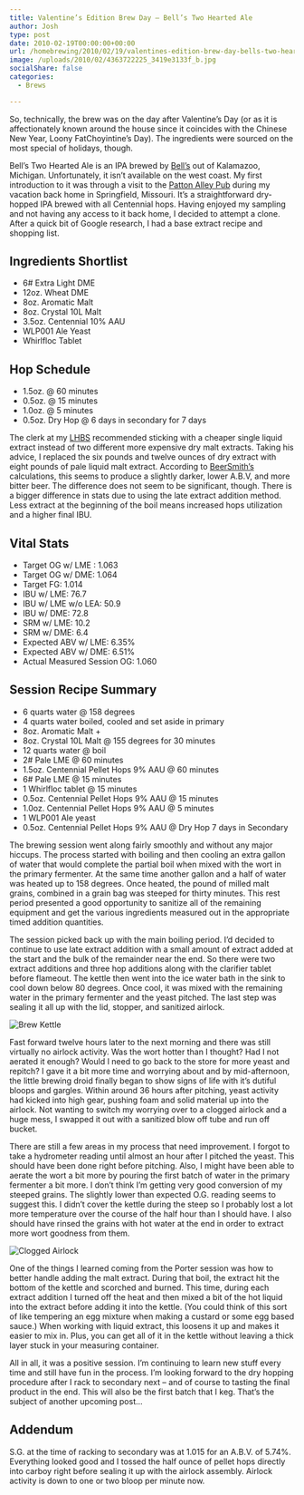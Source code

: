 ```yaml
---
title: Valentine’s Edition Brew Day – Bell’s Two Hearted Ale
author: Josh
type: post
date: 2010-02-19T00:00:00+00:00
url: /homebrewing/2010/02/19/valentines-edition-brew-day-bells-two-hearted-ale/
image: /uploads/2010/02/4363722225_3419e3133f_b.jpg
socialShare: false
categories:
  - Brews

---
```


So, technically, the brew was on the day after Valentine’s Day (or as it is affectionately known around the house since it coincides with the Chinese New Year, Loony FatChoyintine’s Day). The ingredients were sourced on the most special of holidays, though.

Bell’s Two Hearted Ale is an IPA brewed by [Bell’s][1] out of Kalamazoo, Michigan. Unfortunately, it isn’t available on the west coast. My first introduction to it was through a visit to the [Patton Alley Pub][2] during my vacation back home in Springfield, Missouri. It’s a straightforward dry-hopped IPA brewed with all Centennial hops. Having enjoyed my sampling and not having any access to it back home, I decided to attempt a clone. After a quick bit of Google research, I had a base extract recipe and shopping list.

<!-- more -->

## Ingredients Shortlist

  * 6# Extra Light DME
  * 12oz. Wheat DME
  * 8oz. Aromatic Malt
  * 8oz. Crystal 10L Malt
  * 3.5oz. Centennial 10% AAU
  * WLP001 Ale Yeast
  * Whirlfloc Tablet

## Hop Schedule

  * 1.5oz. @ 60 minutes
  * 0.5oz. @ 15 minutes
  * 1.0oz. @ 5 minutes
  * 0.5oz. Dry Hop @ 6 days in secondary for 7 days



The clerk at my [LHBS][4] recommended sticking with a cheaper single liquid extract instead of two different more expensive dry malt extracts. Taking his advice, I replaced the six pounds and twelve ounces of dry extract with eight pounds of pale liquid malt extract. According to [BeerSmith’s][5] calculations, this seems to produce a slightly darker, lower A.B.V, and more bitter beer. The difference does not seem to be significant, though. There is a bigger difference in stats due to using the late extract addition method. Less extract at the beginning of the boil means increased hops utilization and a higher final IBU.

## Vital Stats

  * Target OG w/ LME : 1.063
  * Target OG w/ DME: 1.064
  * Target FG: 1.014
  * IBU w/ LME: 76.7
  * IBU w/ LME w/o LEA: 50.9
  * IBU w/ DME: 72.8
  * SRM w/ LME: 10.2
  * SRM w/ DME: 6.4
  * Expected ABV w/ LME: 6.35%
  * Expected ABV w/ DME: 6.51%
  * Actual Measured Session OG: 1.060

## Session Recipe Summary

  * 6 quarts water @ 158 degrees
  * 4 quarts water boiled, cooled and set aside in primary
  * 8oz. Aromatic Malt +
  * 8oz. Crystal 10L Malt @ 155 degrees for 30 minutes
  * 12 quarts water @ boil
  * 2# Pale LME @ 60 minutes
  * 1.5oz. Centennial Pellet Hops 9% AAU @ 60 minutes
  * 6# Pale LME @ 15 minutes
  * 1 Whirlfloc tablet @ 15 minutes
  * 0.5oz. Centennial Pellet Hops 9% AAU @ 15 minutes
  * 1.0oz. Centennial Pellet Hops 9% AAU @ 5 minutes
  * 1 WLP001 Ale yeast
  * 0.5oz. Centennial Pellet Hops 9% AAU @ Dry Hop 7 days in Secondary

The brewing session went along fairly smoothly and without any major hiccups. The process started with boiling and then cooling an extra gallon of water that would complete the partial boil when mixed with the wort in the primary fermenter. At the same time another gallon and a half of water was heated up to 158 degrees. Once heated, the pound of milled malt grains, combined in a grain bag was steeped for thirty minutes. This rest period presented a good opportunity to sanitize all of the remaining equipment and get the various ingredients measured out in the appropriate timed addition quantities.

The session picked back up with the main boiling period. I’d decided to continue to use late extract addition with a small amount of extract added at the start and the bulk of the remainder near the end. So there were two extract additions and three hop additions along with the clarifier tablet before flameout. The kettle then went into the ice water bath in the sink to cool down below 80 degrees. Once cool, it was mixed with the remaining water in the primary fermenter and the yeast pitched. The last step was sealing it all up with the lid, stopper, and sanitized airlock.

![Brew Kettle](/images/homebrew/IMG_9697.jpg)

Fast forward twelve hours later to the next morning and there was still virtually no airlock activity. Was the wort hotter than I thought? Had I not aerated it enough? Would I need to go back to the store for more yeast and repitch? I gave it a bit more time and worrying about and by mid-afternoon, the little brewing droid finally began to show signs of life with it’s dutiful bloops and gargles. Within around 36 hours after pitching, yeast activity had kicked into high gear, pushing foam and solid material up into the airlock. Not wanting to switch my worrying over to a clogged airlock and a huge mess, I swapped it out with a sanitized blow off tube and run off bucket.

There are still a few areas in my process that need improvement. I forgot to take a hydrometer reading until almost an hour after I pitched the yeast. This should have been done right before pitching. Also, I might have been able to aerate the wort a bit more by pouring the first batch of water in the primary fermenter a bit more. I don’t think I’m getting very good conversion of my steeped grains. The slightly lower than expected O.G. reading seems to suggest this. I didn’t cover the kettle during the steep so I probably lost a lot more temperature over the course of the half hour than I should have. I also should have rinsed the grains with hot water at the end in order to extract more wort goodness from them.

![Clogged Airlock](/images/homebrew/IMG_9699.jpg)

One of the things I learned coming from the Porter session was how to better handle adding the malt extract. During that boil, the extract hit the bottom of the kettle and scorched and burned. This time, during each extract addition I turned off the heat and then mixed a bit of the hot liquid into the extract before adding it into the kettle. (You could think of this sort of like tempering an egg mixture when making a custard or some egg based sauce.) When working with liquid extract, this loosens it up and makes it easier to mix in. Plus, you can get all of it in the kettle without leaving a thick layer stuck in your measuring container.

All in all, it was a positive session. I’m continuing to learn new stuff every time and still have fun in the process. I’m looking forward to the dry hopping procedure after I rack to secondary next &#8211; and of course to tasting the final product in the end. This will also be the first batch that I keg. That’s the subject of another upcoming post…

## Addendum

S.G. at the time of racking to secondary was at 1.015 for an A.B.V. of 5.74%. Everything looked good and I tossed the half ounce of pellet hops directly into carboy right before sealing it up with the airlock assembly. Airlock activity is down to one or two bloop per minute now.

 [1]: http://www.bellsbeer.com/home
 [2]: http://www.yelp.com/biz/patton-alley-pub-springfield
 [4]: http://sfbrewcraft.com
 [5]: http://www.beersmith.com/
